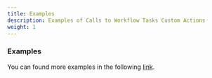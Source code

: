 ```yaml
---
title: Examples
description: Examples of Calls to Workflow Tasks Custom Actions
weight: 1
---
```


### Examples

You can found more examples in the following [link](/docs/general/examples.html).